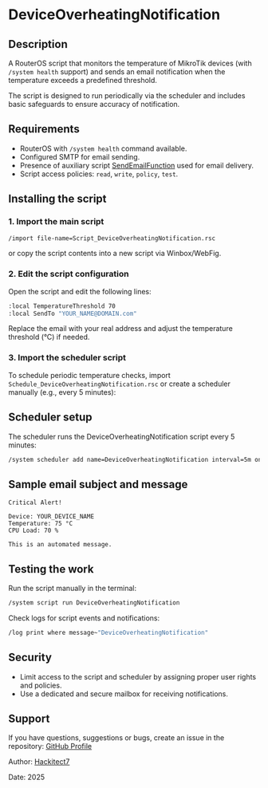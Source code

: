 # DeviceOverheatingNotification

## Description

A RouterOS script that monitors the temperature of MikroTik devices (with `/system health` support) and sends an email notification when the temperature exceeds a predefined threshold.  

The script is designed to run periodically via the scheduler and includes basic safeguards to ensure accuracy of notification.  

## Requirements

- RouterOS with `/system health` command available.
- Configured SMTP for email sending.
- Presence of auxiliary script [SendEmailFunction](../../functions/SendEmailFunction/) used for email delivery.
- Script access policies: `read`, `write`, `policy`, `test`.

## Installing the script

### 1. Import the main script

```bash
/import file-name=Script_DeviceOverheatingNotification.rsc
```

or copy the script contents into a new script via Winbox/WebFig.

### 2. Edit the script configuration

Open the script and edit the following lines:

```bash
:local TemperatureThreshold 70
:local SendTo "YOUR_NAME@DOMAIN.com"
```

Replace the email with your real address and adjust the temperature threshold (°C) if needed.

### 3. Import the scheduler script

To schedule periodic temperature checks, import `Schedule_DeviceOverheatingNotification.rsc` or create a scheduler manually (e.g., every 5 minutes):

## Scheduler setup

The scheduler runs the DeviceOverheatingNotification script every 5 minutes:

```bash
/system scheduler add name=DeviceOverheatingNotification interval=5m on-event="/system script run DeviceOverheatingNotification" comment="Check for device overheating" policy=read,write,policy,test start-time=startup
```

## Sample email subject and message

```text
Critical Alert!

Device: YOUR_DEVICE_NAME
Temperature: 75 °C
CPU Load: 70 %

This is an automated message.
```

## Testing the work

Run the script manually in the terminal:

```bash
/system script run DeviceOverheatingNotification
```

Check logs for script events and notifications:

```bash
/log print where message~"DeviceOverheatingNotification"
```

## Security

- Limit access to the script and scheduler by assigning proper user rights and policies.
- Use a dedicated and secure mailbox for receiving notifications.

## Support

If you have questions, suggestions or bugs, create an issue in the repository: [GitHub Profile](https://github.com/Hackitect7/routeros-scripts)

Author: [Hackitect7](https://github.com/Hackitect7)

Date: 2025
